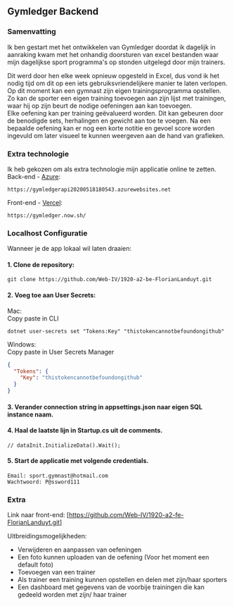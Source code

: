 ## Gymledger Backend 

### Samenvatting 

Ik ben gestart met het ontwikkelen van Gymledger doordat ik dagelijk in aanraking kwam met het onhandig doorsturen van excel bestanden waar mijn dagelijkse sport programma's op stonden uitgelegd door mijn trainers. 

Dit werd door hen elke week opnieuw opgesteld in Excel, dus vond ik het nodig tijd om dit op een iets gebruiksvriendelijkere manier te laten verlopen. 
Op dit moment kan een gymnast zijn eigen trainingsprogramma opstellen. 
Zo kan de sporter een eigen training toevoegen aan zijn lijst met trainingen, waar hij op zijn beurt de nodige oefeningen aan kan toevoegen.  
Elke oefening kan per training geëvalueerd worden. Dit kan gebeuren door de benodigde sets, herhalingen en gewicht aan toe te voegen. 
Na een bepaalde oefening kan er nog een korte notitie en gevoel score worden ingevuld om later visueel te kunnen weergeven aan de hand van grafieken.

### Extra technologie

Ik heb gekozen om als extra technologie mijn applicatie online te zetten.  
Back-end - [Azure](https://azure.microsoft.com/en-us/): 

```
https://gymledgerapi20200518180543.azurewebsites.net
```

Front-end - [Vercel](https://www.vercel.com):  
```
https://gymledger.now.sh/
```

### Localhost Configuratie 

Wanneer je de app lokaal wil laten draaien:  

#### 1. Clone de repository: 

```
git clone https://github.com/Web-IV/1920-a2-be-FlorianLanduyt.git
```


#### 2. Voeg toe aan User Secrets: 

Mac:  
Copy paste in CLI

``` CLI
dotnet user-secrets set "Tokens:Key" "thistokencannotbefoundongithub"
```

Windows:  
Copy paste in User Secrets Manager

```json
{
  "Tokens": {
    "Key": "thistokencannotbefoundongithub"
  }
}
```


#### 3. Verander connection string in appsettings.json naar eigen SQL instance naam. 

#### 4. Haal de laatste lijn in Startup.cs uit de comments. 
````
// dataInit.InitializeData().Wait();
````

#### 5. Start de applicatie met volgende credentials.  
```
Email: sport.gymnast@hotmail.com  
Wachtwoord: P@ssword111

```


### Extra 

Link naar front-end: [https://github.com/Web-IV/1920-a2-fe-FlorianLanduyt.git]

Uitbreidingsmogelijkheden:  
- Verwijderen en aanpassen van oefeningen
- Een foto kunnen uploaden van de oefening (Voor het moment een default foto)
- Toevoegen van een trainer
- Als trainer een training kunnen opstellen en delen met zijn/haar sporters
- Een dashboard met gegevens van de voorbije trainingen die kan gedeeld worden met zijn/ haar trainer 

